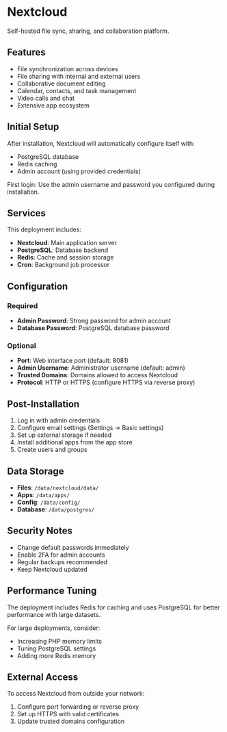 # Nextcloud

Self-hosted file sync, sharing, and collaboration platform.

## Features

- File synchronization across devices
- File sharing with internal and external users
- Collaborative document editing
- Calendar, contacts, and task management
- Video calls and chat
- Extensive app ecosystem

## Initial Setup

After installation, Nextcloud will automatically configure itself with:
- PostgreSQL database
- Redis caching
- Admin account (using provided credentials)

First login: Use the admin username and password you configured during installation.

## Services

This deployment includes:
- **Nextcloud**: Main application server
- **PostgreSQL**: Database backend
- **Redis**: Cache and session storage
- **Cron**: Background job processor

## Configuration

### Required
- **Admin Password**: Strong password for admin account
- **Database Password**: PostgreSQL database password

### Optional
- **Port**: Web interface port (default: 8081)
- **Admin Username**: Administrator username (default: admin)
- **Trusted Domains**: Domains allowed to access Nextcloud
- **Protocol**: HTTP or HTTPS (configure HTTPS via reverse proxy)

## Post-Installation

1. Log in with admin credentials
2. Configure email settings (Settings → Basic settings)
3. Set up external storage if needed
4. Install additional apps from the app store
5. Create users and groups

## Data Storage

- **Files**: `/data/nextcloud/data/`
- **Apps**: `/data/apps/`
- **Config**: `/data/config/`
- **Database**: `/data/postgres/`

## Security Notes

- Change default passwords immediately
- Enable 2FA for admin accounts
- Regular backups recommended
- Keep Nextcloud updated

## Performance Tuning

The deployment includes Redis for caching and uses PostgreSQL for better performance with large datasets.

For large deployments, consider:
- Increasing PHP memory limits
- Tuning PostgreSQL settings
- Adding more Redis memory

## External Access

To access Nextcloud from outside your network:
1. Configure port forwarding or reverse proxy
2. Set up HTTPS with valid certificates
3. Update trusted domains configuration
